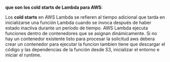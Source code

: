**que son los cold starts de Lambda para AWS**:


Los **cold starts** en AWS Lambda se refieren al tiempo adicional que tarda en inicializarse una función Lambda cuando se invoca después de haber estado inactiva durante un período de tiempo. AWS Lambda ejecuta funciones dentro de contenedores que se asignan dinámicamente. Si no hay un contenedor existente listo para procesar la solicitud aws debera crear un contenedor para ejecutar la funcion tambien tiene que descargar el código y las dependencias de la función desde S3, inicializar el entorno e iniciar el runtime.